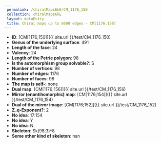 ```yaml
--- 
 permalink: /chiralMaps6kE/CM_1176_150 
 collection: chiralMaps6kE
 layout: dataEntry
 title: Chiral maps up to 6000 edges - CM[1176;150]
---
```


- **ID**: [CM[1176;150]]({{ site.url }}/test/CM_1176_150)
- **Genus of the underlying surface**: 491
- **Length of the face**: 24
- **Valency**: 24
- **Length of the Petrie polygon**: 98
- **Is the automorphism group solvable?**: S
- **Number of vertices**: 98
- **Number of edges**: 1176
- **Number of faces**: 98
- **The map is self-**: none
- **Dual map**: [CM[1176;156]]({{ site.url }}/test/CM_1176_156)
- **Mirror (enantihomorphic) map**: [CM[1176;154]]({{ site.url }}/test/CM_1176_154)
- **Dual of the mirror image**: [CM[1176;152]]({{ site.url }}/test/CM_1176_152)
- **Z_q-Exponent?**: 2
- **No idea**:  17:154
- **No idea**: Y
- **No idea**: N
- **Skeleton**: Sk(98;3)^8
- **Some other kind of skeleton**: nan
